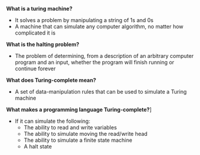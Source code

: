 **What is  a turing machine?**
+ It solves a problem by manipulating a string of 1s and 0s
+ A machine that can simulate any computer algorithm, no matter how complicated it is

**What is the halting problem?**
+ The problem of determining, from a description of an arbitrary computer program and an input, whether the program will finish running or continue forever

**What does Turing-complete mean?**
+ A set of data-manipulation rules that can be used to simulate a Turing machine

**What makes a programming language Turing-complete?**]
+ If it can simulate the following:
  + The ability to read and write variables
  + The ability to simulate moving the read/write head
  + The ability to simulate a finite state machine
  + A halt state

